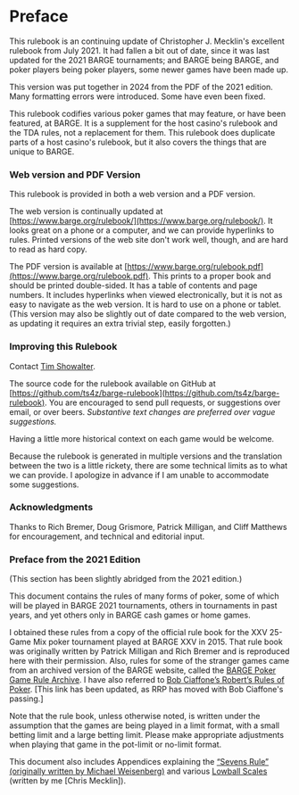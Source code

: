 Preface
=======

This rulebook is an continuing update of Christopher J. Mecklin's excellent rulebook from
July 2021.  It had fallen a bit out of date, since it was last updated for
the 2021 BARGE tournaments; and BARGE being BARGE, and poker players being
poker players, some newer games have been made up.

This version was put together in 2024 from the PDF of the 2021 edition.  Many
formatting errors were introduced.  Some have even been fixed.

This rulebook codifies various poker games that may feature, or have been
featured, at BARGE.  It is a supplement for the host casino's rulebook and the
TDA rules, not a replacement for them.  This rulebook does duplicate parts of a
host casino's rulebook, but it also covers the things that are unique to BARGE.

### Web version and PDF Version

This rulebook is provided in both a web version and a PDF version.

The web version is continually updated at
[https://www.barge.org/rulebook/](https://www.barge.org/rulebook/).  It looks
great on a phone or a computer, and we can provide hyperlinks to rules.
Printed versions of the web site don't work well, though, and are hard to read
as hard copy.

The PDF version is available at
[https://www.barge.org/rulebook.pdf](https://www.barge.org/rulebook.pdf).
This prints to a proper book and should be printed double-sided.
It has a table of contents and page numbers.  It
includes hyperlinks when viewed electronically, but it is not as easy to
navigate as the web version. It is hard to use on a phone or tablet.  (This version may also be
slightly out of date compared to the web version, as updating it requires an
extra trivial step, easily forgotten.)

### Improving this Rulebook

Contact [Tim Showalter](mailto:tjs@psaux.com).

The source code for the rulebook available on GitHub at
[https://github.com/ts4z/barge-rulebook](https://github.com/ts4z/barge-rulebook).
You are encouraged to send pull requests, or suggestions over email, or over
beers.  *Substantive text changes are preferred over vague suggestions.*

Having a little more historical context on each game would be welcome.

Because the rulebook is generated in multiple versions and the translation
between the two is a little rickety, there are some technical limits as to what
we can provide.  I apologize in advance if I am unable to accommodate some
suggestions.

### Acknowledgments

Thanks to Rich Bremer, Doug Grismore, Patrick Milligan, and Cliff Matthews for
encouragement, and technical and editorial input.

### Preface from the 2021 Edition

(This section has been slightly abridged from the 2021 edition.)

This document contains the rules of many forms of poker, some of which will be
played in BARGE 2021 tournaments, others in tournaments in past years, and yet
others only in BARGE cash games or home games.

I obtained these rules from a copy of the official rule book for the XXV
25-Game Mix poker tournament played at BARGE XXV in 2015. That rule book was
originally written by Patrick Milligan and Rich Bremer and is reproduced here
with their permission. Also, rules for some of the stranger games came from an
archived version of the BARGE website, called the [BARGE Poker Game Rule
Archive](http://web.archive.org/web/20120721203440/http://www.barge.org/rules/).
I have also referred to [Bob Ciaffone’s Robert’s Rules of
Poker](https://www.betsperts.com/poker/robs-poker-rules/).  [This link has been
updated, as RRP has moved with Bob Ciaffone's passing.]

Note that the rule book, unless otherwise noted, is written under the
assumption that the games are being played in a limit format, with a small
betting limit and a large betting limit. Please make appropriate adjustments
when playing that game in the pot-limit or no-limit format.

This document also includes Appendices explaining the [“Sevens Rule”
(originally written by Michael Weisenberg)](./sevens-rule.md) and various
[Lowball Scales](./lowball-scales.md) (written by me [Chris Mecklin]).
